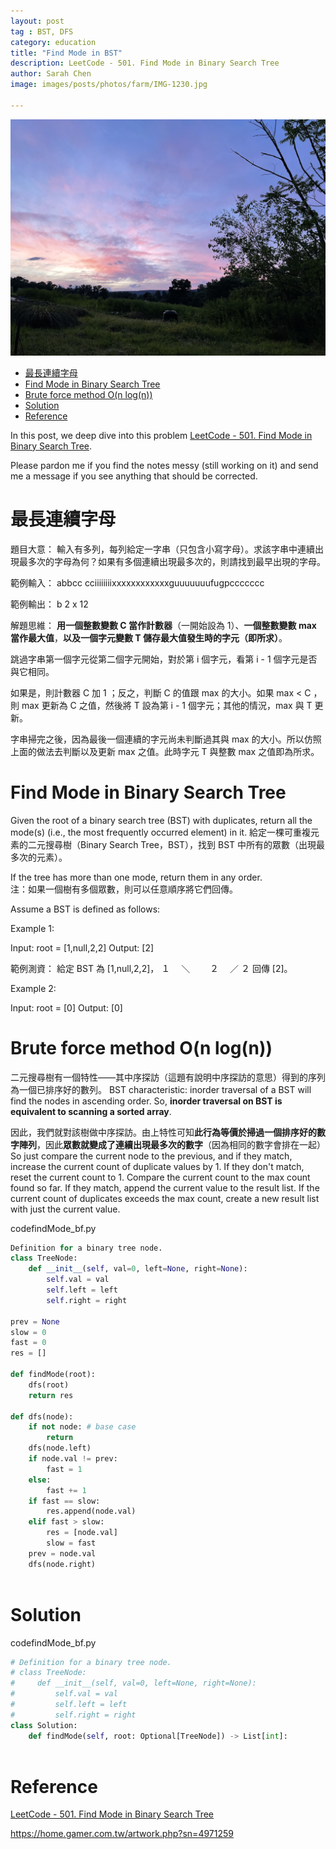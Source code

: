 ```yaml
---
layout: post
tag : BST, DFS
category: education
title: "Find Mode in BST"
description: LeetCode - 501. Find Mode in Binary Search Tree
author: Sarah Chen
image: images/posts/photos/farm/IMG-1230.jpg

---
```

![](../images/posts/photos/farm/IMG-1930.jpg)
- [最長連續字母](#最長連續字母)
- [Find Mode in Binary Search Tree](#find-mode-in-binary-search-tree)
- [Brute force method O(n log(n))](#brute-force-method-on-logn)
- [Solution](#solution)
- [Reference](#reference)

In this post, we deep dive into this problem [LeetCode - 501. Find Mode in Binary Search Tree](https://leetcode.com/problems/find-mode-in-binary-search-tree/). 

Please pardon me if you find the notes messy (still working on it) and send me a message if you see anything that should be corrected.   
# 最長連續字母
題目大意：
輸入有多列，每列給定一字串（只包含小寫字母）。求該字串中連續出現最多次的字母為何？如果有多個連續出現最多次的，則請找到最早出現的字母。

範例輸入：
abbcc
cciiiiiiiixxxxxxxxxxxxguuuuuuufugpccccccc

範例輸出：
b 2
x 12

解題思維：
**用一個整數變數 C 當作計數器**（一開始設為 1）、**一個整數變數 max 當作最大值**，**以及一個字元變數 T 儲存最大值發生時的字元（即所求）**。

跳過字串第一個字元從第二個字元開始，對於第 i 個字元，看第 i - 1 個字元是否與它相同。

如果是，則計數器 C 加 1 ；反之，判斷 C 的值跟 max 的大小。如果 max < C ，則 max 更新為 C 之值，然後將 T 設為第 i - 1 個字元；其他的情況，max 與 T 更新。

字串掃完之後，因為最後一個連續的字元尚未判斷過其與 max 的大小。所以仿照上面的做法去判斷以及更新 max 之值。此時字元 T 與整數 max 之值即為所求。


# Find Mode in Binary Search Tree

Given the root of a binary search tree (BST) with duplicates, return all the mode(s) (i.e., the most frequently occurred element) in it.  給定一棵可重複元素的二元搜尋樹（Binary Search Tree，BST），找到 BST 中所有的眾數（出現最多次的元素）。

If the tree has more than one mode, return them in any order.  
注：如果一個樹有多個眾數，則可以任意順序將它們回傳。

Assume a BST is defined as follows:

Example 1:

Input: root = [1,null,2,2]
Output: [2]

範例測資：
給定 BST 為 [1,null,2,2]，
１
　＼
　　２
　／
２
回傳 [2]。

Example 2:

Input: root = [0]
Output: [0]

# Brute force method O(n log(n))
二元搜尋樹有一個特性——其中序探訪（這題有說明中序探訪的意思）得到的序列為一個已排序好的數列。
BST characteristic: inorder traversal of a BST will find the nodes in ascending order. So, **inorder traversal on BST is equivalent to scanning a sorted array**.

因此，我們就對該樹做中序探訪。由上特性可知**此行為等價於掃過一個排序好的數字陣列**，因此**眾數就變成了連續出現最多次的數字**（因為相同的數字會排在一起）
So just compare the current node to the previous, and if they match, increase the current count of duplicate values by 1. If they don't match, reset the current count to 1. Compare the current count to the max count found so far. If they match, append the current value to the result list. If the current count of duplicates exceeds the max count, create a new result list with just the current value.

<div class="code-head"><span>code</span>findMode_bf.py</div>

```py
Definition for a binary tree node.
class TreeNode:
    def __init__(self, val=0, left=None, right=None):
        self.val = val
        self.left = left
        self.right = right

prev = None
slow = 0
fast = 0 
res = []

def findMode(root):
    dfs(root)
    return res

def dfs(node):
    if not node: # base case
        return
    dfs(node.left)
    if node.val != prev:
        fast = 1
    else:
        fast += 1
    if fast == slow:
        res.append(node.val)
    elif fast > slow:
        res = [node.val]
        slow = fast
    prev = node.val
    dfs(node.right)
        
```

# Solution


<div class="code-head"><span>code</span>findMode_bf.py</div>

```py
# Definition for a binary tree node.
# class TreeNode:
#     def __init__(self, val=0, left=None, right=None):
#         self.val = val
#         self.left = left
#         self.right = right
class Solution:
    def findMode(self, root: Optional[TreeNode]) -> List[int]:
        
```

# Reference

[LeetCode - 501. Find Mode in Binary Search Tree](https://leetcode.com/problems/find-mode-in-binary-search-tree/)

https://home.gamer.com.tw/artwork.php?sn=4971259
